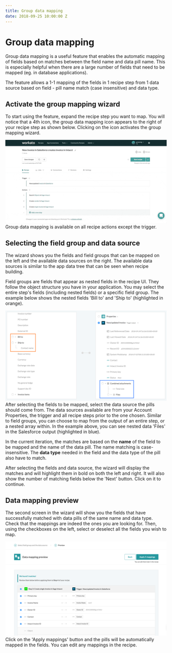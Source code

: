 ```yaml
---
title: Group data mapping
date: 2018-09-25 10:00:00 Z
---
```


# Group data mapping

Group data mapping is a useful feature that enables the automatic mapping of fields based on matches between the field name and data pill name. This is especially helpful when there are a large number of fields that need to be mapped (eg. in database applications).

The feature allows a 1-1 mapping of the fields in 1 recipe step from 1 data source based on field - pill name match (case insensitive) and data type.

## Activate the group mapping wizard

To start using the feature, expand the recipe step you want to map. You will notice that a 4th icon, the group data mapping icon appears to the right of your recipe step as shown below. Clicking on the icon activates the group mapping wizard.

![expand step to be mapped](/assets/images/recipes/group-mapping/expand-step-group-mapping-icon.gif)
Group data mapping is available on all recipe actions except the trigger.  

## Selecting the field group and data source

The wizard shows you the fields and field groups that can be mapped on the left and the available data sources on the right. The available data sources is similar to the app data tree that can be seen when recipe building.

Field groups are fields that appear as nested fields in the recipe UI. They follow the object structure you have in your application. You may select the entire step's fields (including nested fields) or a specific field group. The example below shows the nested fields 'Bill to' and 'Ship to' (highlighted in orange).    

![field groups](/assets/images/recipes/group-mapping/field-groups.png)
After selecting the fields to be mapped, select the data source the pills should come from. The data sources available are from your Account Properties, the trigger and all recipe steps prior to the one chosen. Similar to field groups, you can choose to map from the output of an entire step, or a nested array within. In the example above, you can see nested data 'Files' in the Salesforce output (highlighted in blue).

In the current iteration, the matches are based on the **name** of the field to be mapped and the name of the data pill. The name matching is case-insensitive. The **data type** needed in the field and the data type of the pill also have to match.

After selecting the fields and data source, the wizard will display the matches and will highlight them in bold on both the left and right. It will also show the number of matching fields below the 'Next' button. Click on it to continue.

## Data mapping preview

The second screen in the wizard will show you the fields that have successfully matched with data pills of the same name and data type. Check that the mappings are indeed the ones you are looking for. Then, using the checkboxes on the left, select or deselect all the fields you wish to map.

![mapping preview](/assets/images/recipes/group-mapping/mapping-preview.png)
Click on the 'Apply mappings' button and the pills will be automatically mapped in the fields. You can edit any mappings in the recipe.
